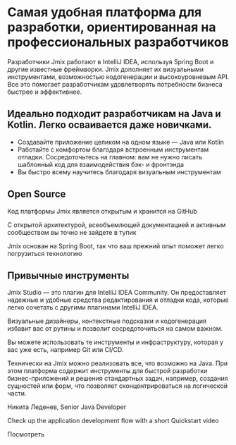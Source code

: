 # Самая удобная платформа для разработки, ориентированная на профессиональных разработчиков

Разработчики Jmix работают в IntelliJ IDEA, используя Spring Boot и другие известные фреймворки. Jmix дополняет их визуальными инструментами, возможностью кодогенерации и высокоуровневым API. Все это помогает разработчикам удовлетворять потребности бизнеса быстрее и эффективнее.

## Идеально подходит разработчикам на Java и Kotlin. Легко осваивается даже новичками.

- Создавайте приложение целиком на одном языке — Java или Kotlin
- Работайте с комфортом благодаря встроенным инструментам отладки. Сосредоточьтесь на главном: вам не нужно писать шаблонный код для взаимодействия бэк- и фронтэнда
- Вы быстро всему научитесь благодаря визуальным инструментам

## Open Source

Код платформы Jmix является открытым и хранится на GitHub

С открытой архитектурой, всеобъемлющей документацией и активным сообществом вы точно не зайдете в тупик 

Jmix основан на Spring Boot, так что ваш прежний опыт поможет легко погрузиться  технологию


## Привычные инструменты

Jmix Studio — это плагин для IntelliJ IDEA Community. Он предоставляет надежные и удобные средства редактирования и отладки кода, которые легко сочетать с другими плагинами IntelliJ IDEA.

Визуальные дизайнеры, контекстные подсказки и кодогенерация избавит вас от рутины и позволит сосредоточиться на самом важном.

Вы можете использовать те инструменты и инфраструктуру, которая у вас уже есть, например Git или CI/CD.


Технически на Jmix можно реализовать все, что возможно на Java. При этом платформа содержит инструменты для быстрой разработки бизнес-приложений и решения стандартных задач, например, создания сущностей или форм, что позволяет сконцентрироваться на логической части.

Никита Леденев, Senior Java Developer

Check up the application development flow with a short Quickstart video

Посмотреть

